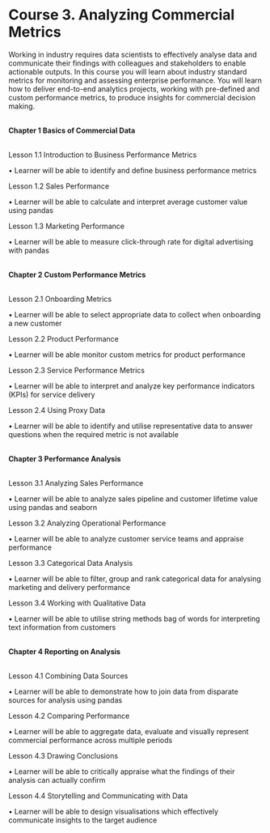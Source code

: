 # **Course 3. Analyzing Commercial Metrics**

Working in industry requires data scientists to effectively analyse data and communicate their findings with colleagues and stakeholders to enable actionable outputs. 
In this course you will learn about industry standard metrics for monitoring and assessing enterprise performance. 
You will learn how to deliver end-to-end analytics projects, working with pre-defined and custom performance metrics, to produce insights for commercial decision making. <br><br>

**Chapter 1 Basics of Commercial Data** <br><br>  

Lesson 1.1 Introduction to Business Performance Metrics

•	Learner will be able to identify and define business performance metrics

Lesson 1.2 Sales Performance

•	Learner will be able to calculate and interpret average customer value using pandas

Lesson 1.3 Marketing Performance

•	Learner will be able to measure click-through rate for digital advertising with pandas <br><br>

**Chapter 2 Custom Performance Metrics** <br><br> 

Lesson 2.1 Onboarding Metrics

•	Learner will be able to select appropriate data to collect when onboarding a new customer 

Lesson 2.2 Product Performance

•	Learner will be able monitor custom metrics for product performance

Lesson 2.3 Service Performance Metrics

•	Learner will be able to interpret and analyze key performance indicators (KPIs) for service delivery 

Lesson 2.4 Using Proxy Data 

•	Learner will be able to identify and utilise representative data to answer questions when the required metric is not available <br><br>

**Chapter 3 Performance Analysis** <br><br>

Lesson 3.1 Analyzing Sales Performance

•	Learner will be able to analyze sales pipeline and customer lifetime value using pandas and seaborn

Lesson 3.2  Analyzing Operational Performance

•	Learner will be able to analyze customer service teams and appraise performance 

Lesson 3.3 Categorical Data Analysis

•	Learner will be able to filter, group and rank categorical data for analysing marketing and delivery performance

Lesson 3.4 Working with Qualitative Data

•	Learner will be able to utilise string methods bag of words for interpreting text information from customers <br><br>

**Chapter 4 Reporting on Analysis** <br><br>

Lesson 4.1 Combining Data Sources

•	Learner will be able to demonstrate how to join data from disparate sources for analysis using pandas

Lesson 4.2 Comparing Performance

•	Learner will be able to aggregate data, evaluate and visually represent commercial performance across multiple periods

Lesson 4.3 Drawing Conclusions

•	Learner will be able to critically appraise what the findings of their analysis can actually confirm

Lesson 4.4 Storytelling and Communicating with Data

•	Learner will be able to design visualisations which effectively communicate insights to the target audience
